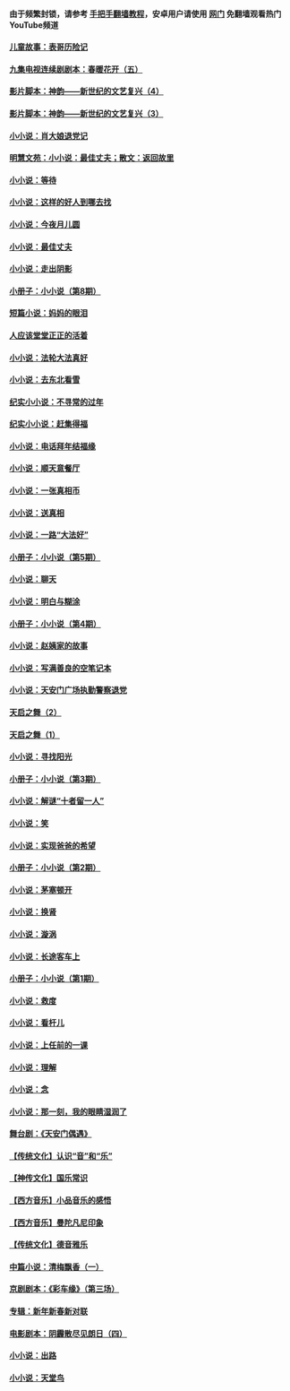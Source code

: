 #### 由于频繁封锁，请参考 [手把手翻墙教程](https://github.com/gfw-breaker/guides/wiki/)，安卓用户请使用 [网门](https://github.com/gfw-breaker/nogfw/blob/master/dl.md?t=05061901) 免翻墙观看热门YouTube频道 

#### [儿童故事：表哥历险记](../pages/328/383535.md?t=05061901) 

#### [九集电视连续剧剧本：春暖花开（五）](../pages/328/275919.md?t=05061901) 

#### [影片脚本：神韵——新世纪的文艺复兴（4）](../pages/328/266089.md?t=05061901) 

#### [影片脚本：神韵——新世纪的文艺复兴（3）](../pages/328/266087.md?t=05061901) 

#### [小小说：肖大娘退党记](../pages/328/239807.md?t=05061901) 

#### [明慧文苑：小小说：最佳丈夫；散文：返回故里](../pages/328/3439.md?t=05061901) 

#### [小小说：等待](../pages/328/223927.md?t=05061901) 

#### [小小说：这样的好人到哪去找](../pages/328/209396.md?t=05061901) 

#### [小小说：今夜月儿圆](../pages/328/193588.md?t=05061901) 

#### [小小说：最佳丈夫](../pages/328/190938.md?t=05061901) 

#### [小小说：走出阴影](../pages/328/190744.md?t=05061901) 

#### [小册子：小小说（第8期）](../pages/328/188202.md?t=05061901) 

#### [短篇小说：妈妈的眼泪](../pages/328/187712.md?t=05061901) 

#### [人应该堂堂正正的活着](../pages/328/182430.md?t=05061901) 

#### [小小说：法轮大法真好](../pages/328/174669.md?t=05061901) 

#### [小小说：去东北看雪](../pages/328/173882.md?t=05061901) 

#### [纪实小小说：不寻常的过年](../pages/328/173187.md?t=05061901) 

#### [纪实小小说：赶集得福](../pages/328/172652.md?t=05061901) 

#### [小小说：电话拜年结福缘](../pages/328/172533.md?t=05061901) 

#### [小小说：顺天意餐厅](../pages/328/170182.md?t=05061901) 

#### [小小说：一张真相币](../pages/328/169410.md?t=05061901) 

#### [小小说：送真相](../pages/328/166713.md?t=05061901) 

#### [小小说：一路“大法好”](../pages/328/162016.md?t=05061901) 

#### [小册子：小小说（第5期）](../pages/328/161131.md?t=05061901) 

#### [小小说：聊天](../pages/328/159640.md?t=05061901) 

#### [小小说：明白与糊涂](../pages/328/158101.md?t=05061901) 

#### [小册子：小小说（第4期）](../pages/328/158006.md?t=05061901) 

#### [小小说：赵姨家的故事](../pages/328/157843.md?t=05061901) 

#### [小小说：写满善良的空笔记本](../pages/328/157382.md?t=05061901) 

#### [小小说：天安门广场执勤警察退党](../pages/328/156982.md?t=05061901) 

#### [天启之舞（2）](../pages/328/153440.md?t=05061901) 

#### [天启之舞（1）](../pages/328/153439.md?t=05061901) 

#### [小小说：寻找阳光](../pages/328/153065.md?t=05061901) 

#### [小册子：小小说（第3期）](../pages/328/151715.md?t=05061901) 

#### [小小说：解谜“十者留一人”](../pages/328/148967.md?t=05061901) 

#### [小小说：笑](../pages/328/148905.md?t=05061901) 

#### [小小说：实现爸爸的希望](../pages/328/148096.md?t=05061901) 

#### [小册子：小小说（第2期）](../pages/328/147214.md?t=05061901) 

#### [小小说：茅塞顿开](../pages/328/147030.md?t=05061901) 

#### [小小说：换肾](../pages/328/146770.md?t=05061901) 

#### [小小说：漩涡](../pages/328/146683.md?t=05061901) 

#### [小小说：长途客车上](../pages/328/145076.md?t=05061901) 

#### [小册子：小小说（第1期）](../pages/328/143963.md?t=05061901) 

#### [小小说：救度](../pages/328/143927.md?t=05061901) 

#### [小小说：看杆儿](../pages/328/142137.md?t=05061901) 

#### [小小说：上任前的一课](../pages/328/140808.md?t=05061901) 

#### [小小说：理解](../pages/328/140476.md?t=05061901) 

#### [小小说：念](../pages/328/139513.md?t=05061901) 

#### [小小说：那一刻，我的眼睛湿润了](../pages/328/138476.md?t=05061901) 

#### [舞台剧：《天安门偶遇》](../pages/328/117155.md?t=05061901) 

#### [【传统文化】认识“音”和“乐”](../pages/328/108667.md?t=05061901) 

#### [【神传文化】国乐常识](../pages/328/104225.md?t=05061901) 

#### [【西方音乐】小品音乐的感悟](../pages/328/102924.md?t=05061901) 

#### [【西方音乐】曼陀凡尼印象](../pages/328/102922.md?t=05061901) 

#### [【传统文化】德音雅乐](../pages/328/102923.md?t=05061901) 

#### [中篇小说：清梅飘香（一）](../pages/328/101058.md?t=05061901) 

#### [京剧剧本：《彩车缘》（第三场）](../pages/328/96434.md?t=05061901) 

#### [专辑：新年新春新对联](../pages/328/94991.md?t=05061901) 

#### [电影剧本：阴霾散尽见朗日（四）](../pages/328/87081.md?t=05061901) 

#### [小小说：出路](../pages/328/84848.md?t=05061901) 

#### [小小说：天堂鸟](../pages/328/83084.md?t=05061901) 

